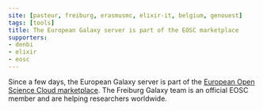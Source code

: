 ```yaml
---
site: [pasteur, freiburg, erasmusmc, elixir-it, belgium, genouest]
tags: [tools]
title: The European Galaxy server is part of the EOSC marketplace
supporters:
- denbi
- elixir
- eosc
---
```


Since a few days, the European Galaxy server is part of the [European Open Science Cloud marketplace](https://marketplace.eosc-portal.eu/services/european-galaxy-server).
The Freiburg Galaxy team is an official EOSC member and are helping researchers worldwide.
